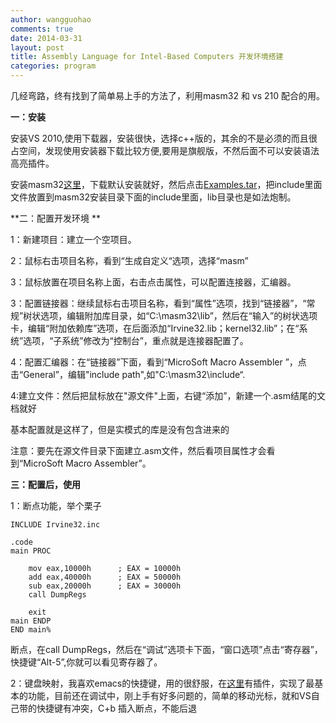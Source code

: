 ```yaml
---
author: wangguohao
comments: true
date: 2014-03-31 
layout: post
title: Assembly Language for Intel-Based Computers 开发环境搭建
categories: program
---
```


几经弯路，终有找到了简单易上手的方法了，利用masm32 和 vs 210 配合的用。

**一：安装**

安装VS 2010,使用下载器，安装很快，选择c++版的，其余的不是必须的而且很占空间，发现使用安装器下载比较方便,要用是旗舰版，不然后面不可以安装语法高亮插件。

安装masm32[这里](http://www.masm32.com/)，下载默认安装就好，然后点击[Examples.tar](http://linux323.tk/wp-content/uploads/2014/03/Examples.tar.gz)，把include里面文件放置到masm32安装目录下面的include里面，lib目录也是如法炮制。



**二：配置开发环境
**

1：新建项目：建立一个空项目。

2：鼠标右击项目名称，看到“生成自定义“选项，选择“masm”

3：鼠标放置在项目名称上面，右击点击属性，可以配置连接器，汇编器。

3：配置链接器：继续鼠标右击项目名称，看到“属性”选项，找到“链接器”，“常规”树状选项，编辑附加库目录，如“C:\masm32\lib”，然后在“输入”的树状选项卡，编辑“附加依赖库”选项，在后面添加“Irvine32.lib；kernel32.lib”；在“系统”选项，“子系统”修改为“控制台”，重点就是连接器配置了。

4：配置汇编器：在“链接器”下面，看到“MicroSoft Macro Assembler ”，点击“General”，编辑"include path",如"C:\masm32\include“.

4:建立文件：然后把鼠标放在"源文件"上面，右键“添加”，新建一个.asm结尾的文档就好

基本配置就是这样了，但是实模式的库是没有包含进来的

注意：要先在源文件目录下面建立.asm文件，然后看项目属性才会看到“MicroSoft Macro Assembler”。

**三：配置后，使用**

1：断点功能，举个栗子

    
    INCLUDE Irvine32.inc
    
    .code
    main PROC
    
    	mov eax,10000h		; EAX = 10000h
    	add eax,40000h		; EAX = 50000h
    	sub eax,20000h		; EAX = 30000h
        call DumpRegs
    
    	exit
    main ENDP
    END main%


断点，在call DumpRegs，然后在“调试”选项卡下面，“窗口选项”点击“寄存器”，快捷键“Alt-5”,你就可以看见寄存器了。

2：键盘映射，我喜欢emacs的快捷键，用的很舒服，在[这里](http://visualstudiogallery.msdn.microsoft.com/09dc58c4-6f47-413a-9176-742be7463f92/)有插件，实现了最基本的功能，目前还在调试中，刚上手有好多问题的，简单的移动光标，就和VS自己带的快捷键有冲突，C+b 插入断点，不能后退
